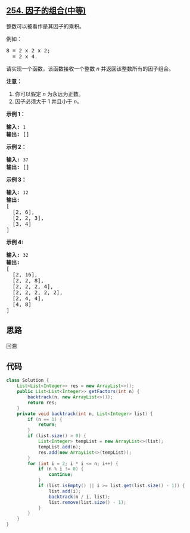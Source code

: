 ## [254. 因子的组合(中等)](https://leetcode-cn.com/problems/factor-combinations/)
<div class="notranslate"><p>整数可以被看作是其因子的乘积。</p>

<p>例如：</p>

<pre>8 = 2 x 2 x 2;
  = 2 x 4.</pre>

<p>请实现一个函数，该函数接收一个整数 <em>n</em>&nbsp;并返回该整数所有的因子组合。</p>

<p><strong>注意：</strong></p>

<ol>
	<li>你可以假定 <em>n</em> 为永远为正数。</li>
	<li>因子必须大于 1 并且小于 <em>n</em>。</li>
</ol>

<p><strong>示例 1：</strong></p>

<pre><strong>输入: </strong><code>1</code>
<strong>输出: </strong>[]
</pre>

<p><strong>示例 2：</strong></p>

<pre><strong>输入: </strong><code>37</code>
<strong>输出: </strong>[]</pre>

<p><strong>示例 3：</strong></p>

<pre><strong>输入: </strong><code>12</code>
<strong>输出:</strong>
[
  [2, 6],
  [2, 2, 3],
  [3, 4]
]</pre>

<p><strong>示例 4: </strong></p>

<pre><strong>输入: </strong><code>32</code>
<strong>输出:</strong>
[
  [2, 16],
  [2, 2, 8],
  [2, 2, 2, 4],
  [2, 2, 2, 2, 2],
  [2, 4, 4],
  [4, 8]
]
</pre>
</div>

## 思路
回溯

## 代码
```java
class Solution {
    List<List<Integer>> res = new ArrayList<>();
    public List<List<Integer>> getFactors(int n) {
        backtrack(n, new ArrayList<>());
        return res;
    }
    private void backtrack(int n, List<Integer> list) {
        if (n == 1) {
            return;
        }
        if (list.size() > 0) {
            List<Integer> tempList = new ArrayList<>(list);
            tempList.add(n);
            res.add(new ArrayList<>(tempList));
        }
        for (int i = 2; i * i <= n; i++) {
            if (n % i != 0) {
                continue;
            }
            if (list.isEmpty() || i >= list.get(list.size() - 1)) {
                list.add(i);
                backtrack(n / i, list);
                list.remove(list.size() - 1);                
            }
        }
    }
}
```
